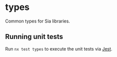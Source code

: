 # types

Common types for Sia libraries.

## Running unit tests

Run `nx test types` to execute the unit tests via [Jest](https://jestjs.io).
